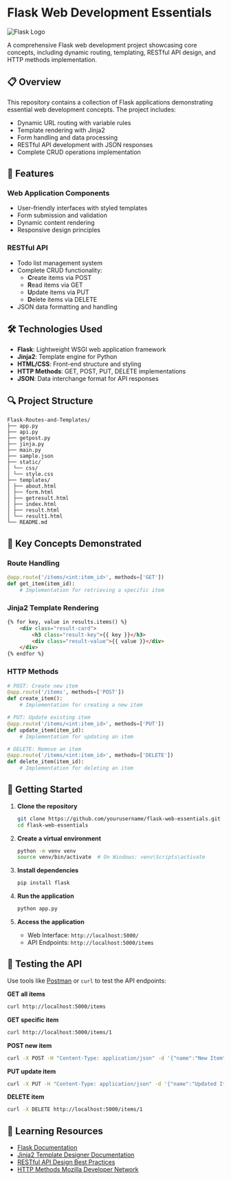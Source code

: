 # Flask Web Development Essentials

![Flask Logo](https://flask.palletsprojects.com/en/stable/_images/flask-horizontal.png)

A comprehensive Flask web development project showcasing core concepts, including dynamic routing, templating, RESTful API design, and HTTP methods implementation.

## 📋 Overview

This repository contains a collection of Flask applications demonstrating essential web development concepts. The project includes:

- Dynamic URL routing with variable rules
- Template rendering with Jinja2
- Form handling and data processing
- RESTful API development with JSON responses
- Complete CRUD operations implementation

## 🚀 Features

### Web Application Components
- User-friendly interfaces with styled templates
- Form submission and validation
- Dynamic content rendering
- Responsive design principles

### RESTful API
- Todo list management system
- Complete CRUD functionality:
  - **C**reate items via POST
  - **R**ead items via GET
  - **U**pdate items via PUT
  - **D**elete items via DELETE
- JSON data formatting and handling

## 🛠️ Technologies Used

- **Flask**: Lightweight WSGI web application framework
- **Jinja2**: Template engine for Python
- **HTML/CSS**: Front-end structure and styling
- **HTTP Methods**: GET, POST, PUT, DELETE implementations
- **JSON**: Data interchange format for API responses

## 🔍 Project Structure

```
Flask-Routes-and-Templates/
├── app.py 
├── api.py 
├── getpost.py 
├── jinja.py
├── main.py 
├── sample.json 
├── static/ 
│ └── css/
│ └── style.css
├── templates/
│ ├── about.html
│ ├── form.html 
│ ├── getresult.html 
│ ├── index.html 
│ ├── result.html
│ └── result1.html 
└── README.md 
```

## 📖 Key Concepts Demonstrated

### Route Handling
```python
@app.route('/items/<int:item_id>', methods=['GET'])
def get_item(item_id):
    # Implementation for retrieving a specific item
```

### Jinja2 Template Rendering
```html
{% for key, value in results.items() %}
    <div class="result-card">
        <h3 class="result-key">{{ key }}</h3>
        <div class="result-value">{{ value }}</div>
    </div>
{% endfor %}
```

### HTTP Methods
```python
# POST: Create new item
@app.route('/items', methods=['POST'])
def create_item():
    # Implementation for creating a new item

# PUT: Update existing item
@app.route('/items/<int:item_id>', methods=['PUT'])
def update_item(item_id):
    # Implementation for updating an item

# DELETE: Remove an item
@app.route('/items/<int:item_id>', methods=['DELETE'])
def delete_item(item_id):
    # Implementation for deleting an item
```

## 🏁 Getting Started

1. **Clone the repository**
   ```bash
   git clone https://github.com/yourusername/flask-web-essentials.git
   cd flask-web-essentials
   ```

2. **Create a virtual environment**
   ```bash
   python -m venv venv
   source venv/bin/activate  # On Windows: venv\Scripts\activate
   ```

3. **Install dependencies**
   ```bash
   pip install flask
   ```

4. **Run the application**
   ```bash
   python app.py
   ```

5. **Access the application**
   - Web Interface: `http://localhost:5000/`
   - API Endpoints: `http://localhost:5000/items`

## 🧪 Testing the API

Use tools like [Postman](https://www.postman.com/) or `curl` to test the API endpoints:

**GET all items**
```bash
curl http://localhost:5000/items
```

**GET specific item**
```bash
curl http://localhost:5000/items/1
```

**POST new item**
```bash
curl -X POST -H "Content-Type: application/json" -d '{"name":"New Item","description":"This is a new item"}' http://localhost:5000/items
```

**PUT update item**
```bash
curl -X PUT -H "Content-Type: application/json" -d '{"name":"Updated Item","description":"This is an updated item"}' http://localhost:5000/items/1
```

**DELETE item**
```bash
curl -X DELETE http://localhost:5000/items/1
```

## 📝 Learning Resources

- [Flask Documentation](https://flask.palletsprojects.com/)
- [Jinja2 Template Designer Documentation](https://jinja.palletsprojects.com/en/3.0.x/)
- [RESTful API Design Best Practices](https://restfulapi.net/)
- [HTTP Methods Mozilla Developer Network](https://developer.mozilla.org/en-US/docs/Web/HTTP/Methods)

